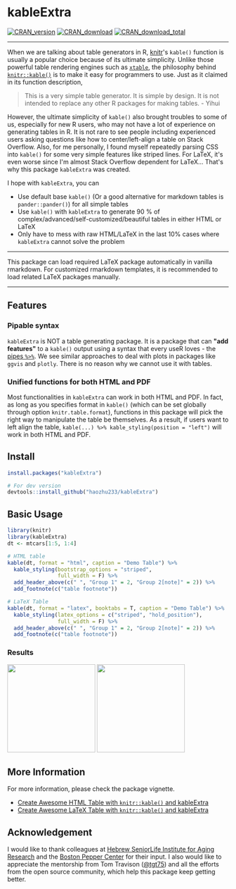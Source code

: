 # kableExtra
[![CRAN_version](http://www.r-pkg.org/badges/version/kableExtra)](https://cran.r-project.org/package=kableExtra)
[![CRAN_download](http://cranlogs.r-pkg.org/badges/kableExtra)](https://cran.r-project.org/package=kableExtra)
[![CRAN_download_total](http://cranlogs.r-pkg.org/badges/grand-total/kableExtra)](https://cran.r-project.org/package=kableExtra)

***

When we are talking about table generators in R, [knitr](https://yihui.name/knitr/)'s `kable()` function is usually a popular choice because of its ultimate simplicity. Unlike those powerful table rendering engines such as [`xtable`](https://CRAN.R-project.org/package=xtable), the philosophy behind [`knitr::kable()`](https://rdrr.io/cran/knitr/man/kable.html) is to make it easy for programmers to use. Just as it claimed in its function description,

> This is a very simple table generator. It is simple by design. It is not intended to replace any other R packages for making tables. - Yihui

However, the ultimate simplicity of `kable()` also brought troubles to some of us, especially for new R users, who may not have a lot of experience on generating tables in R. It is not rare to see people including experienced users asking questions like how to center/left-align a table on Stack Overflow. Also, for me personally, I found myself repeatedly parsing CSS into `kable()` for some very simple features like striped lines. For LaTeX, it's even worse since I'm almost Stack Overflow dependent for LaTeX... That's why this package `kableExtra` was created.

I hope with `kableExtra`, you can

- Use default base `kable()` (Or a good alternative for markdown tables is `pander::pander()`) for all simple tables
- Use `kable()` with `kableExtra` to generate 90 % of complex/advanced/self-customized/beautiful tables in either HTML or LaTeX
- Only have to mess with raw HTML/LaTeX in the last 10% cases where `kableExtra` cannot solve the problem

***

This package can load required LaTeX package automatically in vanilla rmarkdown. For customized rmarkdown templates, it is recommended to load related LaTeX packages manually.

***

## Features
### Pipable syntax
`kableExtra` is NOT a table generating package. It is a package that can **"add features"** to a `kable()` output using a syntax that every useR loves - the [pipes `%>%`](http://r4ds.had.co.nz/pipes.html). We see similar approaches to deal with plots in packages like `ggvis` and `plotly`. There is no reason why we cannot use it with tables.

### Unified functions for both HTML and PDF
Most functionalities in `kableExtra` can work in both HTML and PDF. In fact, as long as you specifies format in `kable()` (which can be set globally through option `knitr.table.format`), functions in this package will pick the right way to manipulate the table be themselves. As a result, if users want to left align the table, `kable(...) %>% kable_styling(position = "left")` will work in both HTML and PDF.

## Install
```r
install.packages("kableExtra")

# For dev version
devtools::install_github("haozhu233/kableExtra")
```

## Basic Usage
```r
library(knitr)
library(kableExtra)
dt <- mtcars[1:5, 1:4]

# HTML table
kable(dt, format = "html", caption = "Demo Table") %>%
  kable_styling(bootstrap_options = "striped",
                full_width = F) %>%
  add_header_above(c(" ", "Group 1" = 2, "Group 2[note]" = 2)) %>%
  add_footnote(c("table footnote"))

# LaTeX Table
kable(dt, format = "latex", booktabs = T, caption = "Demo Table") %>%
  kable_styling(latex_options = c("striped", "hold_position"),
                full_width = F) %>%
  add_header_above(c(" ", "Group 1" = 2, "Group 2[note]" = 2)) %>%
  add_footnote(c("table footnote"))

```
### Results
<img src="http://i.imgur.com/0e2b4P3.png" height="200" />
<img src="http://i.imgur.com/q46hzORm.png" height="200" />

## More Information
For more information, please check the package vignette.

- [Create Awesome HTML Table with `knitr::kable()` and kableExtra](http://haozhu233.github.io/kableExtra/awesome_table_in_html.html)
- [Create Awesome LaTeX Table with `knitr::kable()` and kableExtra](http://haozhu233.github.io/kableExtra/awesome_table_in_pdf.pdf)

## Acknowledgement
I would like to thank colleagues at [Hebrew SeniorLife Institute for Aging Research](https://www.instituteforagingresearch.org/) and the [Boston Pepper Center](http://pepper.bwh.harvard.edu/) for their input. I also would like to appreciate the mentorship from Tom Travison ([@tgt75](https://twitter.com/tgt75)) and all the efforts from the open source community, which help this package keep getting better.
